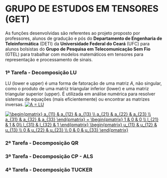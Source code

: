 # GRUPO DE ESTUDOS EM TENSORES (GET)

As funções desenvolvidas são referentes ao projeto proposto por professores, alunos de gradução e pós do **Departamento de Engenharia de Teleinformática** (DETI) da **Universidade Federal do Ceará** (UFC) para alunos bolsistas do **Grupo de Pesquisa em Telecomunicação Sem Fio** (GTEL) para trabalhar com modelos matemáticos em tensores para representação e processamento de sinais.


### 1ª Tarefa - Decomposição LU
  LU (lower e upper) é uma forma de fatoração de uma matriz $A$, não singular, como o produto de uma matriz triangular inferior (lower) e uma matriz triangular superior (upper). É utilizada em análise numérica para resolver sistemas de equações (mais eficientemente) ou encontrar as matrizes inversas.
<a href="https://www.codecogs.com/eqnedit.php?latex=A&space;=&space;LU" target="_blank"><img src="https://latex.codecogs.com/gif.latex?A&space;=&space;LU" title="A = LU" /></a>

<a href="https://www.codecogs.com/eqnedit.php?latex=\begin{pmatrix}&space;a_{11}&space;&&space;a_{12}&space;&&space;a_{13}&space;\\&space;a_{21}&space;&&space;a_{22}&space;&&space;a_{23}&space;\\&space;a_{31}&space;&&space;a_{32}&space;&&space;a_{33}&space;\end{pmatrix}&space;=&space;\begin{pmatrix}&space;1&space;&&space;0&space;&&space;0&space;\\&space;l_{21}&space;&&space;1&space;&&space;0\\&space;l_{31}&space;&&space;l_{32}&space;&&space;1&space;\end{pmatrix}&space;\begin{pmatrix}&space;u_{11}&space;&&space;u_{12}&space;&&space;u_{13}&space;\\&space;0&space;&&space;u_{22}&space;&&space;u_{23}&space;\\&space;0&space;&&space;0&space;&&space;u_{33}&space;\end{pmatrix}" target="_blank"><img src="https://latex.codecogs.com/gif.latex?\begin{pmatrix}&space;a_{11}&space;&&space;a_{12}&space;&&space;a_{13}&space;\\&space;a_{21}&space;&&space;a_{22}&space;&&space;a_{23}&space;\\&space;a_{31}&space;&&space;a_{32}&space;&&space;a_{33}&space;\end{pmatrix}&space;=&space;\begin{pmatrix}&space;1&space;&&space;0&space;&&space;0&space;\\&space;l_{21}&space;&&space;1&space;&&space;0\\&space;l_{31}&space;&&space;l_{32}&space;&&space;1&space;\end{pmatrix}&space;\begin{pmatrix}&space;u_{11}&space;&&space;u_{12}&space;&&space;u_{13}&space;\\&space;0&space;&&space;u_{22}&space;&&space;u_{23}&space;\\&space;0&space;&&space;0&space;&&space;u_{33}&space;\end{pmatrix}" title="\begin{pmatrix} a_{11} & a_{12} & a_{13} \\ a_{21} & a_{22} & a_{23} \\ a_{31} & a_{32} & a_{33} \end{pmatrix} = \begin{pmatrix} 1 & 0 & 0 \\ l_{21} & 1 & 0\\ l_{31} & l_{32} & 1 \end{pmatrix} \begin{pmatrix} u_{11} & u_{12} & u_{13} \\ 0 & u_{22} & u_{23} \\ 0 & 0 & u_{33} \end{pmatrix}" /></a>


### 2ª Tarefa - Decomposição QR

### 3ª Tarefa - Decomposição CP - ALS

### 4ª Tarefa - Decomposição TUCKER
